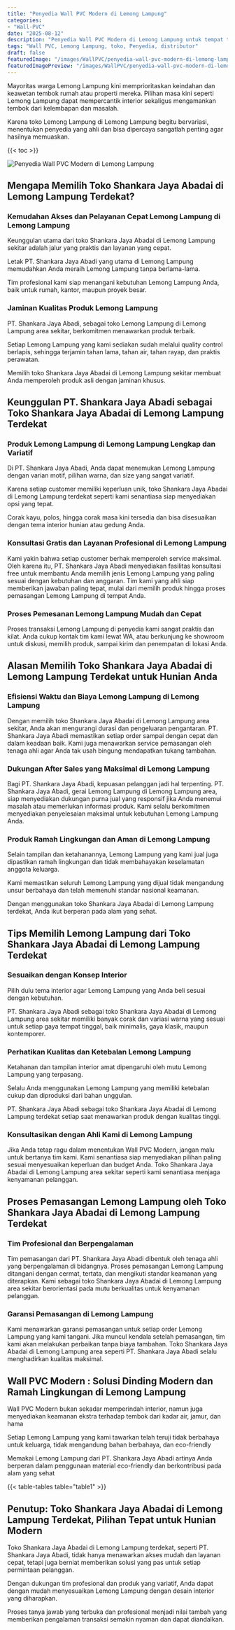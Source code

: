 ```yaml
---
title: "Penyedia Wall PVC Modern di Lemong Lampung"
categories:
- "Wall-PVC"
date: "2025-08-12"
description: "Penyedia Wall PVC Modern di Lemong Lampung untuk tempat tinggal, kantor, dan toko. Produk unggulan, pilihan motif, pilihan warna modern, dengan layanan instalasi oleh tim berpengalaman dan jaminan resmi!|Layanan penyediaan Wall PVC Modern di Lemong Lampung bagi keperluan rumah, kantor, atau gerai, beserta produk unggulan dan pemasangan oleh tim profesional dan kepastian resmi.|Solusi Wall PVC Modern di Lemong Lampung yang terpercaya bagi hunian, kantor, serta toko, dengan panel unggulan dan pemasangan ditangani oleh teknisi profesional dan kepastian resmi.|Penjualan Wall PVC Modern di Lemong Lampung bagi hunian, office, dan ritel, beserta produk terbaik dan penempatan oleh tim ahli, lengkap beserta jaminan resmi.}"
tags: "Wall PVC, Lemong Lampung, toko, Penyedia, distributor"
draft: false
featuredImage: "/images/WallPVC/penyedia-wall-pvc-modern-di-lemong-lampung.png"
featuredImagePreview: "/images/WallPVC/penyedia-wall-pvc-modern-di-lemong-lampung.png"
---
```


Mayoritas warga Lemong Lampung kini memprioritaskan keindahan dan keawetan tembok rumah atau properti mereka. Pilihan masa kini seperti Lemong Lampung dapat mempercantik interior sekaligus mengamankan tembok dari kelembapan dan masalah.

Karena toko Lemong Lampung di Lemong Lampung begitu bervariasi, menentukan penyedia yang ahli dan bisa dipercaya sangatlah penting agar hasilnya memuaskan.

{{< toc >}}

![Penyedia Wall PVC Modern di Lemong Lampung](/images/Wall-PVC/Penyedia-Wall-PVC-Modern-di-Lemong-Lampung.png)


## Mengapa Memilih Toko Shankara Jaya Abadai di Lemong Lampung Terdekat?

### Kemudahan Akses dan Pelayanan Cepat Lemong Lampung di Lemong Lampung

Keunggulan utama dari toko Shankara Jaya Abadai di Lemong Lampung sekitar adalah jalur yang praktis dan layanan yang cepat.

Letak PT. Shankara Jaya Abadi yang utama di Lemong Lampung memudahkan Anda meraih Lemong Lampung tanpa berlama-lama.

Tim profesional kami siap menangani kebutuhan Lemong Lampung Anda, baik untuk rumah, kantor, maupun proyek besar.

### Jaminan Kualitas Produk Lemong Lampung

PT. Shankara Jaya Abadi, sebagai toko Lemong Lampung di Lemong Lampung area sekitar, berkomitmen menawarkan produk terbaik.

Setiap Lemong Lampung yang kami sediakan sudah melalui quality control berlapis, sehingga terjamin tahan lama, tahan air, tahan rayap, dan praktis perawatan.

Memilih toko Shankara Jaya Abadai di Lemong Lampung sekitar membuat Anda memperoleh produk asli dengan jaminan khusus.

## Keunggulan PT. Shankara Jaya Abadi sebagai Toko Shankara Jaya Abadai di Lemong Lampung Terdekat

### Produk Lemong Lampung di Lemong Lampung Lengkap dan Variatif

Di PT. Shankara Jaya Abadi, Anda dapat menemukan Lemong Lampung dengan varian motif, pilihan warna, dan size yang sangat variatif.

Karena setiap customer memiliki keperluan unik, toko Shankara Jaya Abadai di Lemong Lampung terdekat seperti kami senantiasa siap menyediakan opsi yang tepat.

Corak kayu, polos, hingga corak masa kini tersedia dan bisa disesuaikan dengan tema interior hunian atau gedung Anda.

### Konsultasi Gratis dan Layanan Profesional di Lemong Lampung

Kami yakin bahwa setiap customer berhak memperoleh service maksimal. Oleh karena itu, PT. Shankara Jaya Abadi menyediakan fasilitas konsultasi free untuk membantu Anda memilih jenis Lemong Lampung yang paling sesuai dengan kebutuhan dan anggaran. Tim kami yang ahli siap memberikan jawaban paling tepat, mulai dari memilih produk hingga proses pemasangan Lemong Lampung di tempat Anda.

### Proses Pemesanan Lemong Lampung Mudah dan Cepat

Proses transaksi Lemong Lampung di penyedia kami sangat praktis dan kilat. Anda cukup kontak tim kami lewat WA, atau berkunjung ke showroom untuk diskusi, memilih produk, sampai kirim dan penempatan di lokasi Anda.

## Alasan Memilih Toko Shankara Jaya Abadai di Lemong Lampung Terdekat untuk Hunian Anda

### Efisiensi Waktu dan Biaya Lemong Lampung di Lemong Lampung

Dengan memilih toko Shankara Jaya Abadai di Lemong Lampung area sekitar, Anda akan mengurangi durasi dan pengeluaran pengantaran. PT. Shankara Jaya Abadi memastikan setiap order sampai dengan cepat dan dalam keadaan baik. Kami juga menawarkan service pemasangan oleh tenaga ahli agar Anda tak usah bingung mendapatkan tukang tambahan.

### Dukungan After Sales yang Maksimal di Lemong Lampung

Bagi PT. Shankara Jaya Abadi, kepuasan pelanggan jadi hal terpenting. PT. Shankara Jaya Abadi, gerai Lemong Lampung di Lemong Lampung area, siap menyediakan dukungan purna jual yang responsif jika Anda menemui masalah atau memerlukan informasi produk. Kami selalu berkomitmen menyediakan penyelesaian maksimal untuk kebutuhan Lemong Lampung Anda.

### Produk Ramah Lingkungan dan Aman di Lemong Lampung

Selain tampilan dan ketahanannya, Lemong Lampung yang kami jual juga dipastikan ramah lingkungan dan tidak membahayakan keselamatan anggota keluarga.

Kami memastikan seluruh Lemong Lampung yang dijual tidak mengandung unsur berbahaya dan telah memenuhi standar nasional keamanan.

Dengan menggunakan toko Shankara Jaya Abadai di Lemong Lampung terdekat, Anda ikut berperan pada alam yang sehat.

## Tips Memilih Lemong Lampung dari Toko Shankara Jaya Abadai di Lemong Lampung Terdekat

### Sesuaikan dengan Konsep Interior 

Pilih dulu tema interior agar Lemong Lampung yang Anda beli sesuai dengan kebutuhan.

PT. Shankara Jaya Abadi sebagai toko Shankara Jaya Abadai di Lemong Lampung area sekitar memiliki banyak corak dan variasi warna yang sesuai untuk setiap gaya tempat tinggal, baik minimalis, gaya klasik, maupun kontemporer.

### Perhatikan Kualitas dan Ketebalan Lemong Lampung

Ketahanan dan tampilan interior amat dipengaruhi oleh mutu Lemong Lampung yang terpasang.

Selalu Anda menggunakan Lemong Lampung yang memiliki ketebalan cukup dan diproduksi dari bahan unggulan.

PT. Shankara Jaya Abadi sebagai toko Shankara Jaya Abadai di Lemong Lampung terdekat setiap saat menawarkan produk dengan kualitas tinggi.

### Konsultasikan dengan Ahli Kami di Lemong Lampung

Jika Anda tetap ragu dalam menentukan Wall PVC Modern, jangan malu untuk bertanya tim kami. Kami senantiasa siap menyediakan pilihan paling sesuai menyesuaikan keperluan dan budget Anda. Toko Shankara Jaya Abadai di Lemong Lampung area sekitar seperti kami senantiasa menjaga kenyamanan pelanggan.

## Proses Pemasangan Lemong Lampung oleh Toko Shankara Jaya Abadai di Lemong Lampung Terdekat

### Tim Profesional dan Berpengalaman

Tim pemasangan dari PT. Shankara Jaya Abadi dibentuk oleh tenaga ahli yang berpengalaman di bidangnya. Proses pemasangan Lemong Lampung ditangani dengan cermat, tertata, dan mengikuti standar keamanan yang diterapkan. Kami sebagai toko Shankara Jaya Abadai di Lemong Lampung area sekitar berorientasi pada mutu berkualitas untuk kenyamanan pelanggan.

### Garansi Pemasangan di Lemong Lampung

Kami menawarkan garansi pemasangan untuk setiap order Lemong Lampung yang kami tangani. Jika muncul kendala setelah pemasangan, tim kami akan melakukan perbaikan tanpa biaya tambahan. Toko Shankara Jaya Abadai di Lemong Lampung area seperti PT. Shankara Jaya Abadi selalu menghadirkan kualitas maksimal.

##  Wall PVC Modern : Solusi Dinding Modern dan Ramah Lingkungan di Lemong Lampung

 Wall PVC Modern  bukan sekadar memperindah interior, namun juga menyediakan keamanan ekstra terhadap tembok dari kadar air, jamur, dan hama

Setiap Lemong Lampung yang kami tawarkan telah teruji tidak berbahaya untuk keluarga, tidak mengandung bahan berbahaya, dan eco-friendly

Memakai Lemong Lampung dari PT. Shankara Jaya Abadi artinya Anda berperan dalam penggunaan material eco-friendly dan berkontribusi pada alam yang sehat

{{< table-tables table="table1" >}}

## Penutup: Toko Shankara Jaya Abadai di Lemong Lampung Terdekat, Pilihan Tepat untuk Hunian Modern

Toko Shankara Jaya Abadai di Lemong Lampung terdekat, seperti PT. Shankara Jaya Abadi, tidak hanya menawarkan akses mudah dan layanan cepat, tetapi juga berniat memberikan solusi yang pas untuk setiap permintaan pelanggan.

Dengan dukungan tim profesional dan produk yang variatif, Anda dapat dengan mudah menyesuaikan Lemong Lampung dengan desain interior yang diharapkan.

Proses tanya jawab yang terbuka dan profesional menjadi nilai tambah yang memberikan pengalaman transaksi semakin nyaman dan dapat diandalkan.
